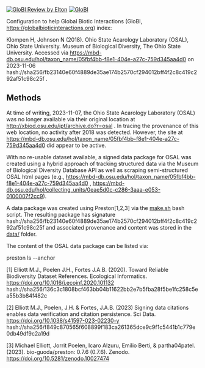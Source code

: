 [![GloBI Review by Elton](../../actions/workflows/review.yml/badge.svg)](../../actions/workflows/review.yml) [![GloBI](https://api.globalbioticinteractions.org/interaction.svg?accordingTo=globi:globalbioticinteractions/osal-ar&refutes=true&refutes=false)](https://globalbioticinteractions.org/?accordingTo=globi:globalbioticinteractions/osal-ar)

Configuration to help Global Biotic Interactions (GloBI, https://globalbioticinteractions.org) index: 

Klompen H, Johnson N (2018). Ohio State Acarology Laboratory (OSAL), Ohio State University. Museum of Biological Diversity, The Ohio State University. Accessed via https://mbd-db.osu.edu/hol/taxon_name/05fbf4bb-f8e1-404e-a27c-759d345aa4d0 on 2023-11-06 hash://sha256/fb23140e60f4889de35ae174b2570cf294012bff4f2c8c419c292af51c98c25f .

## Methods

At time of writing, 2023-11-07, the Ohio State Acarology Laboratory (OSAL) was no longer available via their original location at http://xbiod.osu.edu/ipt/archive.do?r=osal . In tracing the provenance of this web location, no activity after 2018 was detected. However, the site at https://mbd-db.osu.edu/hol/taxon_name/05fbf4bb-f8e1-404e-a27c-759d345aa4d0 did appear to be active. 

With no re-usable dataset available, a signed data package for OSAL was created using a hybrid approach of tracking structured data via the Museum of Biological Diversity Database API as well as scraping semi-structured OSAL html pages (e.g., https://mbd-db.osu.edu/hol/taxon_name/05fbf4bb-f8e1-404e-a27c-759d345aa4d0 , https://mbd-db.osu.edu/hol/collecting_units/0eae5d0c-c286-3aaa-e053-0100007f2cc9). 

A data package was created using Preston[1,2,3] via the [make.sh](make.sh) bash script. The resulting package has signature hash://sha256/fb23140e60f4889de35ae174b2570cf294012bff4f2c8c419c292af51c98c25f and associated provenance and content was stored in the [data/](data/) folder.

The content of the OSAL data package can be listed via:

preston ls --anchor 




[1] Elliott M.J., Poelen J.H., Fortes J.A.B. (2020). Toward Reliable Biodiversity Dataset References. Ecological Informatics. https://doi.org/10.1016/j.ecoinf.2020.101132 hash://sha256/136c3c1808bcf463bb04b11622bb2e7b5fba28f5be1fc258c5ea55b3b84f482c

[2] Elliott M.J., Poelen, J.H. & Fortes, J.A.B. (2023) Signing data citations enables data verification and citation persistence. Sci Data. https://doi.org/10.1038/s41597-023-02230-y hash://sha256/f849c870565f608899f183ca261365dce9c9f1c5441b1c779e0db49df9c2a19d

[3] Michael Elliott, Jorrit Poelen, Icaro Alzuru, Emilio Berti, & partha04patel. (2023). bio-guoda/preston: 0.7.6 (0.7.6). Zenodo. https://doi.org/10.5281/zenodo.10027474
